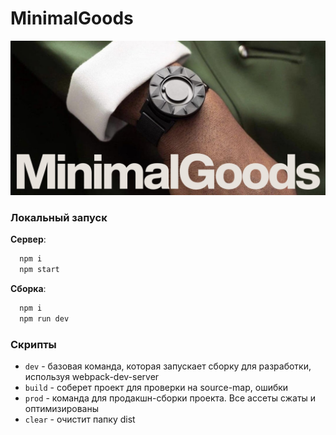 # MinimalGoods
![](cover.jpg)

### Локальный запуск
**Сервер**:
```bash
  npm i
  npm start
```
**Сборка**:
```bash
  npm i
  npm run dev
```
### Скрипты
* `dev` - базовая команда, которая запускает сборку для разработки, используя webpack-dev-server
* `build` - соберет проект для проверки на source-map, ошибки
* `prod` - команда для продакшн-сборки проекта. Все ассеты сжаты и оптимизированы
* `clear` - очистит папку dist
